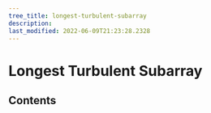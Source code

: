```yaml
---
tree_title: longest-turbulent-subarray
description: 
last_modified: 2022-06-09T21:23:28.2328
---
```


# Longest Turbulent Subarray

## Contents
